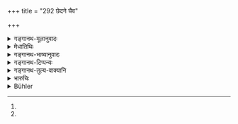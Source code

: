 +++
title = "292 छेदने चैव"

+++

<details><summary>गङ्गानथ-मूलानुवादः</summary>

When there is snapping of the nose-string, when the yoke is broken, when it turns sideways or backwards, when the axle breaks, and when the wheel is broken; (291) when the fittings or the yoking strap or the bridle are torn, and when there has been the loud cry ‘get out of the way,’—there is no punishment; so has Manu declared—(292)
</details>

<details><summary>मेधातिथिः</summary>

नासायां भवं **नास्यम्** । "शरीरावयवाद् यत्" (पाण् ५.१.६) । नासिकापुटसंयोगिनी बलीवर्दानां रज्जुर् अश्वानां खलीनं हस्तिनाम् अङ्कुशः । तस्मिन् **छिन्ने** त्रुटिते । **युगे** च **भग्ने** । रथाङ्गकाष्ठं युगम् । छिन्नं नास्यम् अस्येति बहुवृईहिणा रथ उच्यते, पशुर् वा, उभयोर् अपि साक्षात् पारंपर्येण संबन्धात् । **तिर्यक्प्रतिमुखागते** याने, तिर्श्चीनं वा प्रतीचीनं वा कथंचिद् भूवैषम्यात् पशुत्रासाद् वा यानं गच्छत्[^२५४] कथंचिद् अपराध्येन् न दुष्येत् । प्राजको हि संमुखीणाञ् छक्तो रक्षितुं तिर्यक् प्रत्यगवस्थितौ त्व् अदृश्यमानस्य कथं शक्तो रक्षितुम्[^२५५] । प्रतिमुखागतं प्रत्यगावृत्तिः ।


[^२५५]:
M G kathaṃ rakṣituṃ; J: kathaṃ rakṣatu


[^२५४]:
M G DK (1: 1808): gacchet

<u>अन्ये</u> तु तिर्यगागते हिंस्यमाने ऋजुगामिन्य् एव याने न[^२५६] दोषम् आहुः । प्रतिमुखं चाभिमुखं मन्यन्ते । अभिमुखागतः किम् इति चक्रिणं दृष्ट्वा पन्थानं न ददाति ।   
**अक्षचक्रे** रथाङ्गे प्रसिद्धे । **यन्त्राणि** चर्मबन्धनानि शकटकाष्ठानाम् । **योक्त्रं** पशुग्रीवाकाष्ठम्। **रश्मिः** प्रग्रहो हस्तवध्रिः[^२५७] युग्यानां संचरणनियमनार्थः । **आक्रन्द** उच्चैः शब्दो **ऽपेहीत्य्** अपसरेत्य् अर्थः । **इति**करणो भाषाप्रसिद्धतदर्थशब्दोच्चारणार्थः, न त्व् अयम् एव शब्दः प्रयोक्तव्यः । अविधेयेषु युग्येष्व् अपसरापसरेति क्रोशतः प्राजकस्य पथो नातिक्रामन् यदि हिंस्यान् न दोषः ॥ ८.२९१–९२ ॥
</details>

<details><summary>गङ्गानथ-भाष्यानुवादः</summary>

**(verses 8.291-292)  
**

The text proceeds to show the cases where there is no offence.

‘*Nāsya*’ is that which pertains to the nose; the term ending in the affix ‘*yat*,’ which is added because the basic noun ‘*nāsā*’ is the name of a limb of the body. It stands for the string that passes through the nostrils of the bullocks, as also for the *bridle* of the horse, or the *goad* of the elephant—When this has ‘*snapped*.’

‘*When the yoke is broken*’;—‘yoke’ is the name of a piece of wood forming part of the cart. The compound ‘*chinnanāsyā*,’ taken as
*Bahuvrīhi*, refers to the cart or to the animal, both of these being
connected with it, either directly or indirectly.

‘*When it turns sideways or backwards*,’—*i.e*., when the cart so turns. When, either on account of the uneven ground, or by reason of the animal having taken fright, the cart turns either sideways or backwards, and some one happens to be hurt,—there lies no offence. The driver can sec and guard against things only in front of him; so that when the cart turns sideways, how can ho sec and avoid striking against anything that may be there?

‘*Turning backwards*’ means *turning round*.

Others explain this phrase to mean that no offence lies in a case where the injured party has turned sideways, while the cart is going on its straight course; and ‘*pratimukha*’ they explain as ‘in front.’ The reason for there being no offence in this case is that it is the fault of the injured person himself why he did not make way for the cart coining in front of himself.

‘*Axle*’ and ‘*wheel*’ are well known parts of the cart.

‘*Fittings*’— the leather thongs with which the wooden parts of the chariot are tied up.

‘*Yoking strap*’— the piece of wood on the neck of the animal.

‘*Bridle*’—the string with which the movements of the yoked animals are controlled.

‘*Loud cry*’—‘*get out of the way*’—*i.e*., move off. When the animals have gone out of hand, if the driver keeps on crying ‘get out of the way,’ if some one coming by that way happens to be hurt, the fault does not lie with the driver.—(291-292)
</details>

<details><summary>गङ्गानथ-टिप्पन्यः</summary>

**(verses 8.291-292)  
**

These verses are quoted in *Aparārka* (p. 863);—in *Mitākṣarā* (p. 299), to the effect that the man is not liable to punishment as the damage is not due to any act of his. *Bālambhaṭṭī* notes that under the ten circumstances here enunciated, neither the owner nor the driver of the chariot deserves any punishment;—the adjectives ‘*chinnanāsye*’ etc., refer to the bullocks or other animals yoked to the chariot,—the ‘*yuga*’ is a piece of wooden pole,—if the piece of wood inside the wheel should happen to be broken on account of the unevenness of the road,—if the ropes with which the several parts of the chariot are bound should be snapped,—similarly on the snapping of the yoking-strap or the reins,—the ‘*yoktra*’ being the yoking-strap with which the shaft is tied to the back of the bullock,—the tenth circumstance is that when the driver or some one in the chariot has been crying aloud ‘turn aside’;—if under any of these ten circumstances, the chariot should happen to do damage to any living being or to any property, the driver and the rest are not liable to any punishment.

It is quoted in *Vivādaratnākara* (p. 281), which adds the following notes:—‘*Chinnānasye*,’ the string connected with the nostrils snapping,—‘*bhinnayuge*’, the wooden yoking-shaft breaking,—movement caused by something coming up either sideways on in front, *i.e*., if by reason of something else coming up sideways, or in front, the chariot should be turned aside and thereby do damage, there is to be no punishment,—‘*akṣa*’ is the piece of wood in the wheel (the axle),—‘*yantrāṇām*’, the thongs with which the yoking shaft is tied up,—‘*raśmi*’, the reins,—if the driver or some one else calls out loudly ‘move off’, and yet disregarding the warning, some one comes too near the chariot and becomes hurt, then the driver and others are not to be punished.

It is quoted in *Parāśaramādhava* (Vyavahāra, p. 290), to the effect that in a case where the hurt is caused by some one who is helpless in the matter, he is not to be punished.
</details>

<details><summary>गङ्गानथ-तुल्य-वाक्यानि</summary>

**(verses 8.290-294)  
**

See Comparative notes for [Verse 8.290].
</details>

<details><summary>भारुचिः</summary>

छिन्ननास्य बलीवर्दे युग्ये भग्नयुगे च तस्मिन्न् एव तिर्यगागते प्रतिमुखागते च याने अक्षभङ्गचक्रभङ्गयोश् च । एवं योक्त्ररश्म्योः, आक्रन्दे चाप्य् अपैहीति, एषु दशसु निमित्तेषु न दण्डः कार्यो राज्ञा यानस्वामिप्रभृतीनाम् । एभ्यस् त्व् अन्यत्रैषाम् अपराधहेतुर् उच्यते, मनुष्यादिहिंसायां वक्ष्यमाणदण्डार्थः ॥ ८.२९०–९१ ॥
</details>

<details><summary>Bühler</summary>

292	When the leather-thongs, the rope around the neck or the bridle are broken, and when (the driver) has loudly called out, 'Make way,' Manu has declared (that in all these cases) no punishment (shall be inflicted).
</details>
